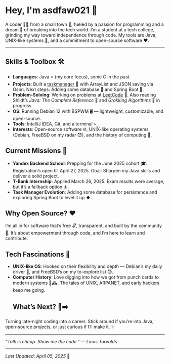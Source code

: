 # Hey, I'm asdfaw021 👋

A coder 👨‍💻 from a small town 📍, fueled by a passion for programming and a dream 🚀 of breaking into the tech world. I’m a student at a tech college, grinding my way toward independence through code. My tools are Java, UNIX-like systems 🐧, and a commitment to open-source software ❤️.

---

## Skills & Toolbox 🛠️

-   **Languages**: Java ⭐ (my core focus), some C in the past.
-   **Projects**: Built a [taskmanager](https://github.com/asdfaw021/taskmanager) 📁 with ArrayList and JSON saving via Gson. Next steps: Adding some database 💾 and Spring Boot 🌱.
-   **Problem-Solving**: Working on problems at [LeetCode](https://leetcode.com/u/asdfaw021/) 🎯. Also reading Shildt’s *Java: The Complete Reference* 📖 and *Grokking Algorithms* 🧠 in progress.
-   **OS**: Running Debian 12 with BSPWM 🖥️ — lightweight, customizable, and open-source.
-   **Tools**: IntelliJ IDEA, Git, and a terminal `>_`.
-   **Interests**: Open-source software 🌐, UNIX-like operating systems (Debian, FreeBSD on my radar 😈), and the history of computing 📜.

## Current Missions 🎯

-   **Yandex Backend School**: Prepping for the June 2025 cohort 🎓. Registration’s open till April 27, 2025. Goal: Sharpen my Java skills and deliver a solid project.
-   **T-Bank Internship**: Applied March 26, 2025. Exam results were average, but it’s a fallback option ⚓.
-   **Task Manager Evolution**: Adding some database for persistence and exploring Spring Boot to level it up ⬆️.

## Why Open Source? ❤️

I’m all in for software that’s free 🔓, transparent, and built by the community 🤝. It’s about empowerment through code, and I’m here to learn and contribute.

## Tech Fascinations 🤩

-   **UNIX-like OS**: Hooked on their flexibility and depth — Debian’s my daily driver 🐧, and FreeBSD’s on my to-explore list 😈.
-   **Computer History**: Love digging into how we got from punch cards to modern systems 💾🕰️. The tales of UNIX, ARPANET, and early hackers keep me going.
    ## What’s Next? 🤔➡️

Turning late-night coding into a career. Stick around if you’re into Java, open-source projects, or just curious if I’ll make it. ✨

---

*"Talk is cheap. Show me the code." — Linus Torvalds*

---

*Last Updated: April 05, 2025* 📅
